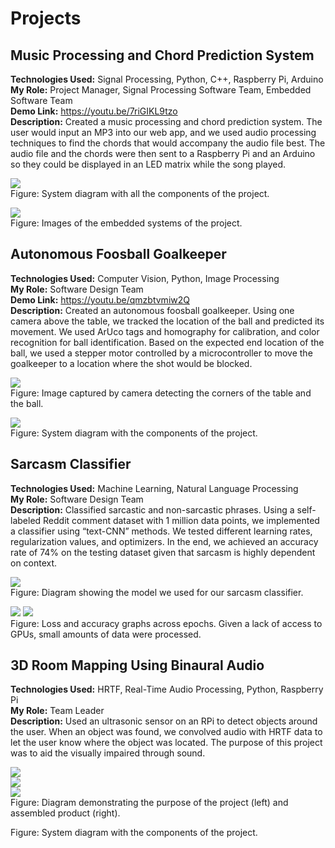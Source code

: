 # Projects

## Music Processing and Chord Prediction System
**Technologies Used:** Signal Processing, Python, C++, Raspberry Pi, Arduino<br>
**My Role:** Project Manager, Signal Processing Software Team, Embedded Software Team<br>
**Demo Link:** https://youtu.be/7riGIKL9tzo <br>
**Description:** Created a music processing and chord prediction system. The user would input an MP3 into our web app, and we used audio processing techniques to find the chords that would accompany the audio file best. The audio file and the chords were then sent to a Raspberry Pi and an Arduino so they could be displayed in an LED matrix while the song played.<br>

![](./images/1.png) <br>
Figure: System diagram with all the components of the project.

![](./images/2.png) <br>
Figure: Images of the embedded systems of the project.

## Autonomous Foosball Goalkeeper
**Technologies Used:** Computer Vision, Python, Image Processing<br>
**My Role:** Software Design Team<br>
**Demo Link:** https://youtu.be/qmzbtvmiw2Q <br>
**Description:** Created an autonomous foosball goalkeeper. Using one camera above the table, we tracked the location of the ball and predicted its movement. We used ArUco tags and homography for calibration, and color recognition for ball identification. Based on the expected end location of the ball, we used a stepper motor controlled by a microcontroller to move the goalkeeper to a location where the shot would be blocked.<br>

![](./images/3.png) <br>
Figure: Image captured by camera detecting the corners of the table and the ball.

![](./images/4.png) <br>
Figure: System diagram with the components of the project.

## Sarcasm Classifier
**Technologies Used:** Machine Learning, Natural Language Processing<br>
**My Role:** Software Design Team<br>
**Description:** Classified sarcastic and non-sarcastic phrases. Using a self-labeled Reddit comment dataset with 1 million data points, we implemented a classifier using “text-CNN” methods. We tested different learning rates, regularization values, and optimizers. In the end, we achieved an accuracy rate of 74% on the testing dataset given that sarcasm is highly dependent on context.<br>

![](./images/5.png) <br>
Figure: Diagram showing the model we used for our sarcasm classifier.

![](./images/6.png)
![](./images/7.png) <br>
Figure: Loss and accuracy graphs across epochs. Given a lack of access to GPUs, small amounts of data were processed.


## 3D Room Mapping Using Binaural Audio
**Technologies Used:** HRTF, Real-Time Audio Processing, Python, Raspberry Pi<br>
**My Role:** Team Leader<br>
**Description:** Used an ultrasonic sensor on an RPi to detect objects around the user. When an object was found, we convolved audio with HRTF data to let the user know where the object was located. The purpose of this project was to aid the visually impaired through sound.<br>

![](./images/8.png) <br>
![](./images/9.png) <br>
![](./images/10.png) <br>
Figure: Diagram demonstrating the purpose of the project (left) and assembled product (right).


Figure: System diagram with the components of the project.

